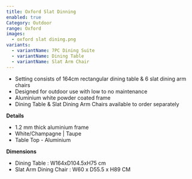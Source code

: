 ```yaml
---
title: Oxford Slat Dinning
enabled: true
Category: Outdoor
range: Oxford
images:
  - oxford slat dining.png
variants:
  - variantName: 7PC Dining Suite
  - variantName: Dining Table
  - variantName: Slat Arm Chair
---
```

* Setting consists of 164cm rectangular dining table & 6 slat dining arm chairs
* Designed for outdoor use with low to no maintenance
* Aluminium white powder coated frame
* Dining Table & Slat Dining Arm Chairs available to order separately

**Details**
* 1.2 mm thick aluminium frame
* White/Champagne | Taupe
* Table Top - Aluminium


**Dimensions**
* Dining Table : W164xD104.5xH75 cm
* Slat Arm Dining Chair : W60 x D55.5 x H89 CM